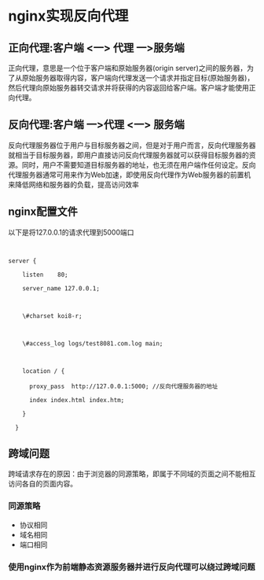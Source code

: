 # nginx实现反向代理

## 正向代理:客户端 <一> 代理 一>服务端

正向代理，意思是一个位于客户端和原始服务器(origin server)之间的服务器，为了从原始服务器取得内容，客户端向代理发送一个请求并指定目标(原始服务器)，然后代理向原始服务器转交请求并将获得的内容返回给客户端。客户端才能使用正向代理。

## 反向代理:客户端 一>代理 <一> 服务端

反向代理服务器位于用户与目标服务器之间，但是对于用户而言，反向代理服务器就相当于目标服务器，即用户直接访问反向代理服务器就可以获得目标服务器的资源。同时，用户不需要知道目标服务器的地址，也无须在用户端作任何设定。反向代理服务器通常可用来作为Web加速，即使用反向代理作为Web服务器的前置机来降低网络和服务器的负载，提高访问效率

## nginx配置文件

以下是将127.0.0.1的请求代理到5000端口

```nginx


server { 

​    listen    80; 

​    server_name 127.0.0.1; 

 

​    \#charset koi8-r; 

 

​    \#access_log logs/test8081.com.log main; 

 

​    location / { 

​      proxy_pass  http://127.0.0.1:5000; //反向代理服务器的地址

​      index index.html index.htm; 

​    }    

  } 

```



## 跨域问题

跨域请求存在的原因：由于浏览器的同源策略，即属于不同域的页面之间不能相互访问各自的页面内容。

### 同源策略

- 协议相同
- 域名相同
- 端口相同



### 使用nginx作为前端静态资源服务器并进行反向代理可以绕过跨域问题
